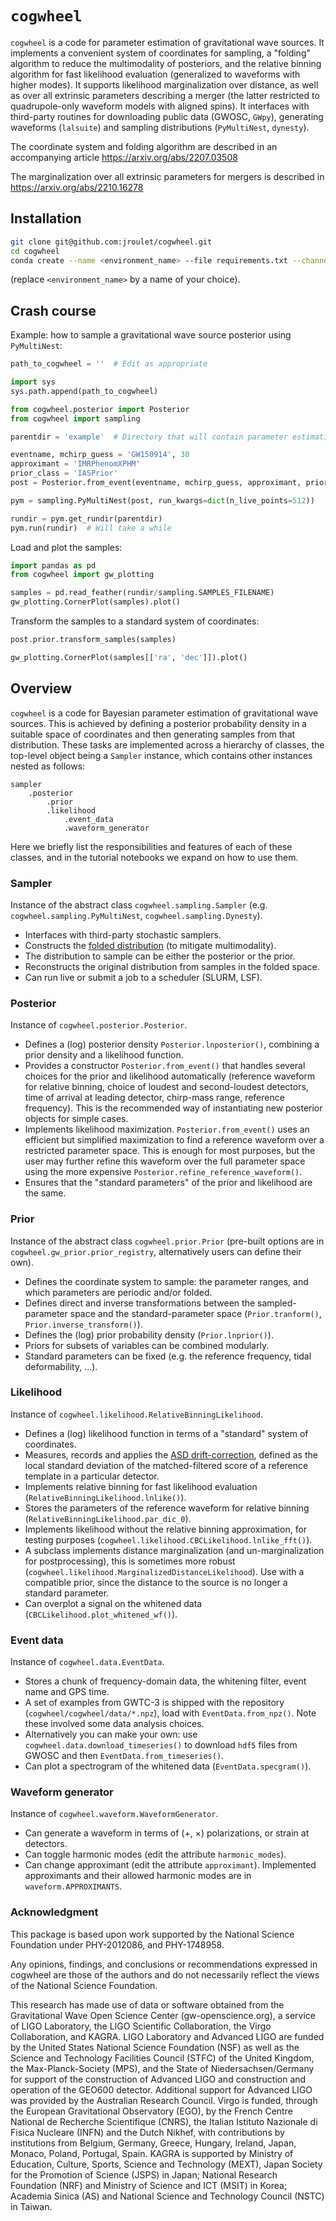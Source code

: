 # `cogwheel`

`cogwheel` is a code for parameter estimation of gravitational wave sources.
It implements a convenient system of coordinates for sampling, a "folding" algorithm to reduce the multimodality of posteriors, and the relative binning algorithm for fast likelihood evaluation (generalized to waveforms with higher modes).
It supports likelihood marginalization over distance, as well as over all extrinsic parameters describing a merger (the latter restricted to quadrupole-only waveform models with aligned spins).
It interfaces with third-party routines for downloading public data (GWOSC, `GWpy`), generating waveforms (`lalsuite`) and sampling distributions (`PyMultiNest`, `dynesty`).

The coordinate system and folding algorithm are described in an accompanying article https://arxiv.org/abs/2207.03508

The marginalization over all extrinsic parameters for mergers is described in https://arxiv.org/abs/2210.16278

## Installation
```bash
git clone git@github.com:jroulet/cogwheel.git
cd cogwheel
conda create --name <environment_name> --file requirements.txt --channel conda-forge
```
(replace `<environment_name>` by a name of your choice).


## Crash course

Example: how to sample a gravitational wave source posterior using `PyMultiNest`:
```python
path_to_cogwheel = ''  # Edit as appropriate

import sys
sys.path.append(path_to_cogwheel)

from cogwheel.posterior import Posterior
from cogwheel import sampling

parentdir = 'example'  # Directory that will contain parameter estimation runs

eventname, mchirp_guess = 'GW150914', 30
approximant = 'IMRPhenomXPHM'
prior_class = 'IASPrior'
post = Posterior.from_event(eventname, mchirp_guess, approximant, prior_class)

pym = sampling.PyMultiNest(post, run_kwargs=dict(n_live_points=512))

rundir = pym.get_rundir(parentdir)
pym.run(rundir)  # Will take a while
```
Load and plot the samples:
```python
import pandas as pd
from cogwheel import gw_plotting

samples = pd.read_feather(rundir/sampling.SAMPLES_FILENAME)
gw_plotting.CornerPlot(samples).plot()
```
Transform the samples to a standard system of coordinates:
```python
post.prior.transform_samples(samples)

gw_plotting.CornerPlot(samples[['ra', 'dec']]).plot()
```

## Overview

`cogwheel` is a code for Bayesian parameter estimation of gravitational wave sources.
This is achieved by defining a posterior probability density in a suitable space of coordinates and then generating samples from that distribution.
These tasks are implemented across a hierarchy of classes, the top-level object being a `Sampler` instance, which contains other instances nested as follows:

    sampler
        .posterior
            .prior
            .likelihood
                .event_data
                .waveform_generator

Here we briefly list the responsibilities and features of each of these classes, and in the tutorial notebooks we expand on how to use them.

### Sampler

Instance of the abstract class `cogwheel.sampling.Sampler` (e.g. `cogwheel.sampling.PyMultiNest`, `cogwheel.sampling.Dynesty`).

* Interfaces with third-party stochastic samplers.
* Constructs the [folded distribution](https://arxiv.org/pdf/2207.03508.pdf#section*.15) (to mitigate multimodality).
* The distribution to sample can be either the posterior or the prior.
* Reconstructs the original distribution from samples in the folded space.
* Can run live or submit a job to a scheduler (SLURM, LSF).

### Posterior

Instance of `cogwheel.posterior.Posterior`.

* Defines a (log) posterior density `Posterior.lnposterior()`, combining a prior density and a likelihood function.
* Provides a constructor `Posterior.from_event()` that handles several choices for the prior and likelihood
 automatically (reference waveform for relative binning, choice of loudest and second-loudest detectors, time of arrival at leading detector, chirp-mass range, reference frequency). This is the recommended way of instantiating new posterior objects for simple cases.
* Implements likelihood maximization. `Posterior.from_event()` uses an efficient but simplified maximization to find a reference waveform over a restricted parameter space. This is enough for most purposes, but the user may further refine this waveform over the full parameter space using the more expensive `Posterior.refine_reference_waveform()`.
* Ensures that the "standard parameters" of the prior and likelihood are the same.

### Prior

Instance of the abstract class `cogwheel.prior.Prior` (pre-built options are in `cogwheel.gw_prior.prior_registry`, alternatively users can define their own).

* Defines the coordinate system to sample: the parameter ranges, and which parameters are periodic and/or folded.
* Defines direct and inverse transformations between the sampled-parameter space and the standard-parameter space (`Prior.tranform()`, `Prior.inverse_transform()`).
* Defines the (log) prior probability density (`Prior.lnprior()`).
* Priors for subsets of variables can be combined modularly.
* Standard parameters can be fixed (e.g. the reference frequency, tidal deformability, ...).

### Likelihood

Instance of `cogwheel.likelihood.RelativeBinningLikelihood`.

* Defines a (log) likelihood function in terms of a "standard" system of coordinates.
* Measures, records and applies the [ASD drift-correction](https://arxiv.org/pdf/1908.05644.pdf#section*.9), defined as the local standard deviation of the matched-filtered score of a reference template in a particular detector.
* Implements relative binning for fast likelihood evaluation (`RelativeBinningLikelihood.lnlike()`).
* Stores the parameters of the reference waveform for relative binning (`RelativeBinningLikelihood.par_dic_0`).
* Implements likelihood without the relative binning approximation, for testing purposes (`cogwheel.likelihood.CBCLikelihood.lnlike_fft()`).
* A subclass implements distance marginalization (and un-marginalization for postprocessing), this is sometimes more robust (`cogwheel.likelihood.MarginalizedDistanceLikelihood`). Use with a compatible prior, since the distance to the source is no longer a standard parameter.
* Can overplot a signal on the whitened data (`CBCLikelihood.plot_whitened_wf()`).

### Event data

Instance of `cogwheel.data.EventData`.

* Stores a chunk of frequency-domain data, the whitening filter, event name and GPS time.
* A set of examples from GWTC-3 is shipped with the repository (`cogwheel/cogwheel/data/*.npz`), load with `EventData.from_npz()`. Note these involved some data analysis choices.
* Alternatively you can make your own: use `cogwheel.data.download_timeseries()` to download `hdf5` files from GWOSC and then `EventData.from_timeseries()`.
* Can plot a spectrogram of the whitened data (`EventData.specgram()`).

### Waveform generator

Instance of `cogwheel.waveform.WaveformGenerator`.

* Can generate a waveform in terms of (+, ×) polarizations, or strain at detectors.
* Can toggle harmonic modes (edit the attribute `harmonic_modes`).
* Can change approximant (edit the attribute `approximant`). Implemented approximants and their allowed harmonic modes are in `waveform.APPROXIMANTS`.

### Acknowledgment

This package is based upon work supported by the National Science Foundation under PHY-2012086, and PHY-1748958.

Any opinions, findings, and conclusions or recommendations expressed in cogwheel are those of the authors and do not necessarily reflect the views of the National Science Foundation.

This research has made use of data or software obtained from the Gravitational Wave Open Science Center (gw-openscience.org), a service of LIGO Laboratory, the LIGO Scientific Collaboration, the Virgo Collaboration, and KAGRA. LIGO Laboratory and Advanced LIGO are funded by the United States National Science Foundation (NSF) as well as the Science and Technology Facilities Council (STFC) of the United Kingdom, the Max-Planck-Society (MPS), and the State of Niedersachsen/Germany for support of the construction of Advanced LIGO and construction and operation of the GEO600 detector. Additional support for Advanced LIGO was provided by the Australian Research Council. Virgo is funded, through the European Gravitational Observatory (EGO), by the French Centre National de Recherche Scientifique (CNRS), the Italian Istituto Nazionale di Fisica Nucleare (INFN) and the Dutch Nikhef, with contributions by institutions from Belgium, Germany, Greece, Hungary, Ireland, Japan, Monaco, Poland, Portugal, Spain. KAGRA is supported by Ministry of Education, Culture, Sports, Science and Technology (MEXT), Japan Society for the Promotion of Science (JSPS) in Japan; National Research Foundation (NRF) and Ministry of Science and ICT (MSIT) in Korea; Academia Sinica (AS) and National Science and Technology Council (NSTC) in Taiwan.
